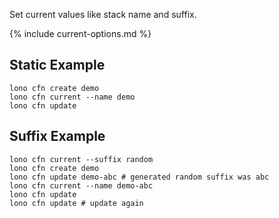 Set current values like stack name and suffix.

{% include current-options.md %}

## Static Example

    lono cfn create demo
    lono cfn current --name demo
    lono cfn update

## Suffix Example

    lono cfn current --suffix random
    lono cfn create demo
    lono cfn update demo-abc # generated random suffix was abc
    lono cfn current --name demo-abc
    lono cfn update
    lono cfn update # update again
